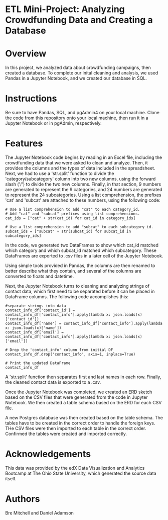 # ETL Mini-Project: Analyzing Crowdfunding Data and Creating a Database

# Overview
In this project, we analyzed data about crowdfunding campaigns, then created a database. To complete our inital cleaning and analysis, we used Pandas in a Jupyter Notebook, and we created our database in SQL. 

# Instructions
Be sure to have Pandas, SQL, and pgAdmin4 on your local machine. Clone the code from this repository onto your local machine, then run it in a Jupyter Notebook or in pgAdmin, respectively. 

# Features

The Jupyter Notebook code begins by reading in an Excel file, including the crowdfunding data that we were asked to clean and analyze. Then, it provides the columns and the types of data included in the spreadsheet. Next, we had to use a 'str.split' function to divide the 'category/subcategory' column into two new columns, using the forward slash ('/') to divide the two new columns. Finally, in that section, 9 numbers are generated to represent the 9 categories, and 24 numbers are generated to represent the 24 subcategories. Using a list comprehension, the prefixes 'cat' and 'subcat' are attached to these numbers, using the following code: 

    # Use a list comprehension to add "cat" to each category_id. 
    # Add "cat" and "subcat" prefixes using list comprehensions.
    cat_ids = ["cat" + str(cat_id) for cat_id in category_ids]

    # Use a list comprehension to add "subcat" to each subcategory_id.    
    subcat_ids = ["subcat" + str(subcat_id) for subcat_id in subcategory_ids]
    
In the code, we generated two DataFrames to show which cat_id matched which category and which subcat_id matched which subcategory. These DataFrames are exported to .csv files in a later cell of the Jupyter Notebook.

Using simple tools provided in Pandas, the columns are then renamed to better describe what they contain, and several of the columns are converted to floats and datetime. 

Next, the Jupyter Notebook turns to cleaning and analyzing strings of contact data, which first need to be separated before it can be placed in DataFrame columns. The following code accomplishes this:

    #separate strings into data
    contact_info_df['contact_id'] = contact_info_df['contact_info'].apply(lambda x: json.loads(x)['contact_id'])
    contact_info_df['name'] = contact_info_df['contact_info'].apply(lambda x: json.loads(x)['name'])
    contact_info_df['email'] = contact_info_df['contact_info'].apply(lambda x: json.loads(x)['email'])

    # Drop the 'contact_info' column from initial DF
    contact_info_df.drop('contact_info', axis=1, inplace=True)

    # Print the updated DataFrame
    contact_info_df
    
A 'str.split' function then separates first and last names in each row. Finally, the cleaned contact data is exported to a .csv.

Once the Jupyter Notebook was completed, we created an ERD sketch based on the CSV files that were generated from the code in Jupyter Notebook. We then created a table schema based on the ERD for each CSV file. 

A new Postgres database was then created based on the table schema. The tables have to be created in the correct order to handle the foreign keys. THe CSV files were then imported to each table in the correct order. Confirmed the tables were created and imported correctly. 

# Acknowledgements
This data was provided by the edX Data Visualization and Analytics Bootcamp at The Ohio State University, which generated the source data itself.

# Authors
Bre Mitchell and Daniel Adamson

